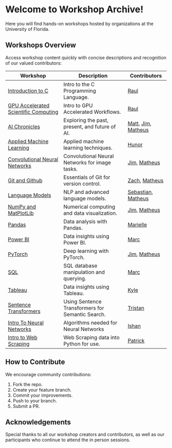 # Welcome to Workshop Archive!

Here you will find hands-on workshops hosted by organizations at the University of Florida.

## Workshops Overview

Access workshop content quickly with concise descriptions and recognition of our valued contributors:

| Workshop                                                    | Description                                    | Contributors                                                                                                          |
| ----------------------------------------------------------- | ---------------------------------------------- | --------------------------------------------------------------------------------------------------------------------- |
| [Introduction to C](./Workshops/Intro_C/)                      | Intro to the C Programming Language.           | [Raul](https://github.com/Jibby2k1)                                                                                      |
| [GPU Accelerated Scientific Computing](./Workshops/Intro_GPU/) | Intro to GPU Accelerated Workflows.            | [Raul](https://github.com/Jibby2k1)                                                                                      |
| [AI Chronicles](./Workshops/AI_Chronicles/)                    | Exploring the past, present, and future of AI. | [Matt](https://github.com/matthewdeguzman), [Jim](https://github.com/yimothysu), [Matheus](https://github.com/matheusmaldaner) |
| [Applied Machine Learning](./Workshops/Applied_ML/)            | Applied machine learning techniques.           | [Hunor](https://github.com/umm-sure)                                                                                     |
| [Convolutional Neural Networks](./Workshops/CNNS/)             | Convolutional Neural Networks for image tasks. | [Jim](https://github.com/yimothysu), [Matheus](https://github.com/matheusmaldaner)                                          |
| [Git and Github](./Workshops/Git/)                             | Essentials of Git for version control.         | [Zach](https://github.com/zhracho), [Matheus](https://github.com/matheusmaldaner)                                           |
| [Language Models](./Workshops/LanguageModels/)                 | NLP and advanced language models.              | [Sebastian](https://github.com/CakeCrusher), [Matheus](https://github.com/matheusmaldaner)                                  |
| [NumPy and MatPlotLib](./Workshops/NumPy%20%26%20MatPlotLib/)  | Numerical computing and data visualization.    | [Jim](https://github.com/yimothysu), [Matheus](https://github.com/matheusmaldaner)                                          |
| [Pandas](./Workshops/Pandas/)                                  | Data analysis with Pandas.                     | [Marielle](https://github.com/marielledoenges)                                                                           |
| [Power BI](./Workshops/Power%20BI/)                                | Data insights using Power BI.                   | [Marc](https://github.com/marc-marquez11)                                                                                |
| [PyTorch](./Workshops/PyTorch/)                                | Deep learning with PyTorch.                    | [Jim](https://github.com/yimothysu), [Matheus](https://github.com/matheusmaldaner)                                          |
| [SQL](./Workshops/SQL%202024/)                                 | SQL database manipulation and querying.        | [Marc](https://github.com/marc-marquez11)                                                                                |
| [Tableau](./Workshops/Tableau/)                                | Data insights using Tableau.                   | [Kyle](https://github.com/kylwein)                                                                                       |
| [Sentence Transformers](./Workshops/Sentence_Transformers/)                                | Using Sentence Transformers for Semantic Search.                  | [Tristan](https://github.com/tristanpank)  
| [Intro To Neural Networks](./Workshops/Intro%20To%20Neural%20Networks/) | Algorithms needed for Neural Networks | [Ishan](https://github.com/ishanrk)
| [Intro to Web Scraping](./Workshops/Intro%20to%20Web%20Scraping) | Web Scraping data into Python for use.       | [Patrick](https://github.com/rickpatking)                                                                           |
    
## How to Contribute

We encourage community contributions:

1. Fork the repo.
2. Create your feature branch.
3. Commit your improvements.
4. Push to your branch.
5. Submit a PR.

## Acknowledgements

Special thanks to all our workshop creators and contributors, as well as our participants who continue to attend the in person sessions.
